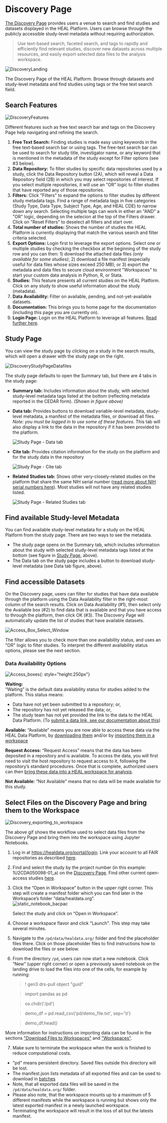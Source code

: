 
# Discovery Page

[The Discovery Page](https://healdata.org/portal/discovery) provides users a venue to search and find studies and datasets displayed in the HEAL Platform. Users can browse through the publicly accessible study-level metadata without requiring authorization.

> Use text-based search, faceted search, and tags to rapidly and efficiently find relevant studies, discover new datasets across multiple resources, and easily export selected data files to the analysis workspace.

![DiscoveryLanding](img/discovery_landing.gif)

The Discovery Page of the HEAL Platform. Browse through datasets and study-level metadata and find studies using tags or the free text search field.

## Search Features

<!-- MBK: deleted the "Click here: these sections shoudl probably
be embedded into the subsequent sections or have their own sections -->
![DiscoveryFeatures](img/discovery_features.png)

Different features such as free text search bar and tags on the Discovery Page help navigating and refining the search.

1.  **Free Text Search:** Finding studies is made easy using keywords in the free text-based search bar or using tags. The free-text search bar can be used to search for study title, investigator name, or any keyword that is mentioned in the metadata of the study except for Filter options (see #3 below).
2.  **Data Repository:** To filter studies by specific data repositories used by a study, click the Data Repository button (2A), which will reveal a Data Repository field (2B) in which you may select repositories of interest. If you select multiple repositories, it will use an "OR" logic to filter studies that have reported any of those repositories.  
3.  **Filters:** Click "Filters" to expand the options to filter studies by different study metadata tags. Find a range of metadata tags in five categories (Study Type, Data Type, Subject Type, Age, and HEAL CDE) to narrow down any search. Selecting multiple tags can work in either an "AND" a "OR" logic, depending on the selecion at the top of the Filters drawer. Click on "Reset Filters" to deselect all filters and start over.
4.  **Total number of studies:** Shows the number of studies the HEAL Platform is currently displaying that match the various search and filter criteria selected.
5.  **Export Options:** Login first to leverage the export options. Select one or multiple studies by checking the checkbox at the beginning of the study row and you can then: 1) download the attached data files *(only available for some studies)*; 2) download a file manifest (especially useful for data files whose sizes exceed 250 MB); or 3) export the metadata and data files to secure cloud environment "Workspaces" to start your custom data analysis in Python, R, or Stata.
6.  **Studies:** This feature presents all current studies on the HEAL Platform. Click on any study to show useful information about the study (metadata). 
7.  **Data Availability:** Filter on available, pending, and not-yet-available datasets.
8.  **Documentation:** This brings you to home page for the documentation (including this page you are currently on).
9.  **Login Page:** Login on the HEAL Platform to leverage all features. [Read further here](logging-in.md).

## Study Page  

You can view the study page by clicking on a study in the search results, which will open a drawer with the study page on the right.  

![DiscoveryStudyPageDatafiles](img/discovery_study_page_datafiles.png)

The study page defaults to open the Summary tab, but there are 4 tabs in the study page:

* **Summary tab:** Includes information about the study, with selected study-level metadata tags listed at the bottom (reflecting metadata reported in the CEDAR form). *(Shown in figure above)*
* **Data tab:** Provides buttons to download variable-level metadata, study-level metadata, a manifest of the metadata files, or download all files. *Note: you must be logged in to use some of these features.*  This tab will also display a link to the data in the repository if it has been provided to the platform.  
    
    ![Study Page - Data tab](img/discovery_study_page_datatab.png)

* **Cite tab:** Provides citation information for the study on the platform and for the study data in the repository
    
    ![Study Page - Cite tab](img/discovery_study_page_citetab.png)

* **Related Studies tab:** Shows other very-closely-related studies on the platform that share the same NIH serial number ([read more about NIH serial numbers here](https://www.nimh.nih.gov/funding/grant-writing-and-application-process/research-funding-frequently-asked-questions-faqs#content_4)). Most studies will not have any related studies listed.  
    
    ![Study Page - Related Studies tab](img/discovery_study_page_relatedstudies.png)


## Find available Study-level Metadata

You can find available study-level metadata for a study on the HEAL Platform from the study page. There are two ways to see the metadata. 

* The study page opens on the Summary tab, which includes information about the study with selected study-level metadata tags listed at the bottom (see figure in [Study Page](#study-page), above).  
* The Data tab on the study page includes a button to download study-level metadata (see Data tab figure, above).

## Find accessible Datasets

On the Discovery page, users can filter for studies that have data available through the platform using the Data Availability filter in the right-most column of the search results. Click on Data Availability (#1), then select only the Available box (#2) to find data that is available and that you have access to through the platform, then click OK (#3). The Discovery Page will automatically update the list of studies that have available datasets.  

![Access_Box_Select_Window](img/access_box_select_window.png)

The filter allows you to check more than one availability status, and uses an "OR" logic to filter studies. To interpret the different availability status options, please see the next section.  

### Data Availability Options

![Access_boxes](img/access_options.png){: style="height:250px"}

**Waiting:**  
“Waiting” is the default data availability status for studies added to the platform. This status means:  

* Data have not yet been submitted to a repository; or, 
* The repository has not yet released the data; or, 
* The study team has not yet provided the link to the data to the HEAL Data Platform. (To [submit a data link, see our documentation about this](reporting-repo.md/#get-the-permalink-to-your-study))

**Available:**
“Available” means you are now able to access these data via the HEAL Data Platform, by [downloading them](downloading_files.md/#download-data-files-from-the-discovery-page) and/or by [importing them in a workspace](workspaces/heal_workspaces.md)

**Request Access:**
“Request Access” means that the data has been deposited in a repository and is available. To access the data, you will first need to visit the host repository to request access to it, following the repository’s standard procedures. Once that is complete, authorized users can then [bring these data into a HEAL workspace for analysis](workspaces/heal_workspaces.md).

**Not Available:**
“Not Available” means that no data will be made available for this study.
 
## Select Files on the Discovery Page and bring them to the Workspace

![Discovery_exporting_to_workspace](img/discovery_exporting_to_workspace.gif)

The above gif shows the workflow used to select data files from the Discovery Page and bring them into the workspace using Jupyter Notebooks.  

1.  Log in at <https://healdata.org/portal/login>. Link your account to all FAIR repositories as described [here](platform_request_access.md#linking-access-to-fair-enabled-repositories).  
      
    
2.  Find and select the study by the project number (in this example: 1U2CDA050098-01\_a) on the [Discovery Page](https://healdata.org/portal/discovery). Find other current open-access studies [here](platform_request_access.md#current-open-access-studies).  
      
    
3.  Click the “Open in Workspace” button in the upper right corner. This step will create a manifest folder which you can find later in the Workspace’s folder "data/healdata.org".  
    ![static_notebook_bacpac](img/static_notebook_bacpac.png)
    
    Select the study and click on “Open in Workspace”.
    
      
      
    
4.  Choose a workspace flavor and click "Launch". This step may take several minutes.  
      
    
5.  Navigate to the `/pd/data/healdata.org/` folder and find the placeholder files there. Click on those placeholder files to find instructions how to download the files or see below.  
      
    
6.  From the directory `/pd`, users can now start a new notebook. Click “New” (upper right corner) or open a previously saved notebook on the landing drive to load the files into one of the cells, for example by running:


    > ! gen3 drs-pull object "guid"

    > import pandas as pd   

    > os.chdir('/pd')

    > demo_df = pd.read_csv('pd/demo_file.txt', sep='\t')

    > demo_df.head()


More information for instructions on importing data can be found in the sections ["Download Files to Workspaces"](downloading_files.md#download-data-files-in-workspaces-using-the-python-sdk) and ["Workspaces"](platform_workspaces.md).  
    
    
7.  Make sure to terminate the workspace when the work is finished to reduce computational costs.

- "pd" means persistent directory. Saved files outside this directory will be lost.  
- The manifest.json lists metadata of all exported files and can be used to download in [batches](downloading_files.md#download-data-files-in-workspaces-using-the-python-sdk)  
- Note, that all exported data files will be saved in the `/pd/data/healdata.org/` folder.  
- Please also note, that the workspace mounts up to a maximum of 5 different manifests while the workspace is running but shows only the latest exported manifest in a newly launched workspace.  
- Terminating the workspace will result in the loss of all but the latests manifest.  

